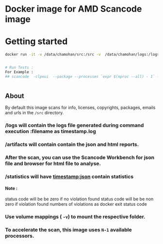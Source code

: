 # Docker image for AMD Scancode image

# Getting started
```sh
docker run -it -v /data/chamohan/src:/src -v  /data/chamohan/logs:/logs -v /data/chamohan/artifacts:/artifacts -v /data/chamohan/statistics:/statistics scancodeimages/amd_scancode /bin/bash


# Run Tests :
For Example :
## scancode  -clpeui  --package --processes `expr $(nproc --all) - 1` --classify --keywordsscan --verbose --full-root --json-pp /artifacts/$(date "+%Y.%m.%d-%H.%M.%S")-licenses.json /src --license-policy scancode-plugins/amd_licence_policy.yml --summary --summary-with-details --license-text --license-text-diagnostics --is-license-text  --license-diag  --no-licenses  --licence-modifications --custom-output /artifacts/$(date "+%Y.%m.%d-%H.%M.%S")-license-modification-report.html --custom-template scancode-plugins/license-modification-template.html >>/logs/$(date "+%Y.%m.%d-%H.%M.%S")-logfile 2>&1



```

## About

By default this image scans for info, licenses, copyrights, packages, emails and urls in the `/src` directory. 


### /logs will contain  the logs file generated during command execution :filename as  timestamp.log
### /artifacts will contain contain the json and html reports. 
### After the scan, you can use the Scancode Workbench for json file and browser for html file to analyse. 
### /statistics will  have <timestamp:json> contain statistics 

#### Note :
status code will be be zero if no violation found
status code will be  be non zero if violation found
numbers of violations as docker exit status code


### Use volume mappings ( `-v`) to mount the respective folder.

### To accelerate the scan, this image uses `N-1` available processors.


